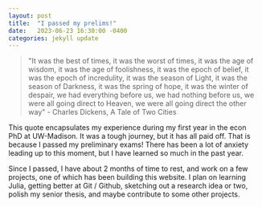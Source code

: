 ```yaml
---
layout: post
title:  "I passed my prelims!"
date:   2023-06-23 16:30:00 -0400
categories: jekyll update
---
```


> "It was the best of times, it was the worst of times, 
> it was the age of wisdom, it was the age of foolishness, 
> it was the epoch of belief, it was the epoch of incredulity, 
> it was the season of Light, it was the season of Darkness, 
> it was the spring of hope, it was the winter of despair, 
> we had everything before us, we had nothing before us, 
> we were all going direct to Heaven, we were all going direct the other way" - 
> Charles Dickens, A Tale of Two Cities

This quote encapsulates my experience during my first year in the econ PhD at UW-Madison. 
It was a tough journey, but it has all paid off. 
That is because I passed my preliminary exams! 
There has been a lot of anxiety leading up to this moment, but I have learned so much in the past year.

Since I passed, I have about 2 months of time to rest, and work on a few projects, one of which has been building this website. 
I plan on learning Julia, getting better at Git / Github, sketching out a research idea or two, polish my senior thesis, and maybe contribute to some other projects. 
